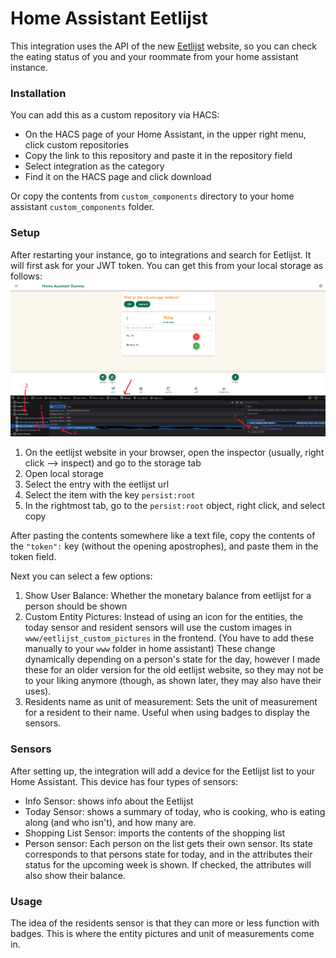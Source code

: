 # Home Assistant Eetlijst

This integration uses the API of the new [Eetlijst](https://eetlijst.nl/)  website, so you can check the eating status of you and your roommate from your home assistant instance.

### Installation

You can add this as a custom repository via HACS:
- On the HACS page of your Home Assistant, in the upper right menu, click custom repositories
- Copy the link to this repository and paste it in the repository field
- Select integration as the category
- Find it on the HACS page and click download

Or copy the contents from `custom_components` directory to your home assistant `custom_components` folder.

### Setup

After restarting your instance, go to integrations and search for Eetlijst. It will first ask for your JWT token. You can get this from your local storage as follows:
<img src="https://github.com/Slalamander/Home-Assistant-Eetlijst/blob/main/images/eetlijst-token.png">

1. On the eetlijst website in your browser, open the inspector (usually, right click --> inspect) and go to the storage tab
2. Open local storage
3. Select the entry with the eetlijst url
4. Select the item with the key `persist:root`
5. In the rightmost tab, go to the `persist:root` object, right click, and select copy

After pasting the contents somewhere like a text file, copy the contents of the `"token":` key (without the opening apostrophes), and paste them in the token field.

Next you can select a few options:
1. Show User Balance: Whether the monetary balance from eetlijst for a person should be shown
2. Custom Entity Pictures: Instead of using an icon for the entities, the today sensor and resident sensors will use the custom images in `www/eetlijst_custom_pictures` in the frontend. (You have to add these manually to your `www` folder in home assistant) These change dynamically depending on a person's state for the day, however I made these for an older version for the old eetlijst website, so they may not be to your liking anymore (though, as shown later, they may also have their uses).
3. Residents name as unit of measurement: Sets the unit of measurement for a resident to their name. Useful when using badges to display the sensors.

### Sensors
After setting up, the integration will add a device for the Eetlijst list to your Home Assistant. This device has four types of sensors:
- Info Sensor: shows info about the Eetlijst
- Today Sensor: shows a summary of today, who is cooking, who is eating along (and who isn't), and how many are.
- Shopping List Sensor: imports the contents of the shopping list
- Person sensor: Each person on the list gets their own sensor. Its state corresponds to that persons state for today, and in the attributes their status for the upcoming week is shown. If checked, the attributes will also show their balance.

### Usage
The idea of the residents sensor is that they can more or less function with badges. This is where the entity pictures and unit of measurements come in.


